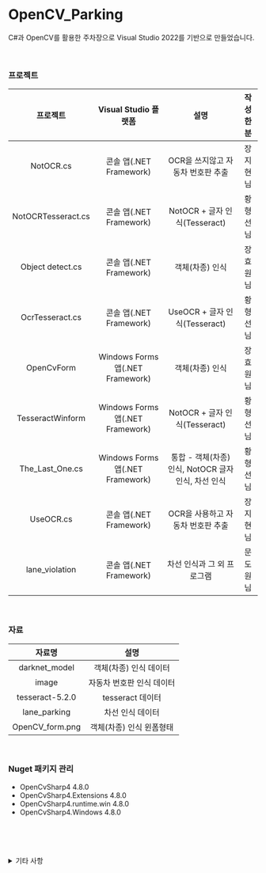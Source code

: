 # OpenCV_Parking
C#과 OpenCV를 활용한 주차장으로 Visual Studio 2022를 기반으로 만들었습니다.   

<br/>

### 프로젝트
|프로젝트|Visual Studio 플랫폼|설명|작성한 분|
|:---:|:---:|:---:|:---:|
|NotOCR.cs|콘솔 앱(.NET Framework)|OCR을 쓰지않고 자동차 번호판 추출|장지현님|
|NotOCRTesseract.cs|콘솔 앱(.NET Framework)|NotOCR + 글자 인식(Tesseract)|황형선님|
|Object detect.cs|콘솔 앱(.NET Framework)|객체(차종) 인식|장효원님|
|OcrTesseract.cs|콘솔 앱(.NET Framework)|UseOCR + 글자 인식(Tesseract)|황형선님|
|OpenCvForm|Windows Forms 앱(.NET Framework)|객체(차종) 인식|장효원님|
|TesseractWinform|Windows Forms 앱(.NET Framework)|NotOCR + 글자 인식(Tesseract)|황형선님|
|The_Last_One.cs|Windows Forms 앱(.NET Framework)|통합 - 객체(차종) 인식, NotOCR 글자 인식, 차선 인식|황형선님|
|UseOCR.cs|콘솔 앱(.NET Framework)|OCR을 사용하고 자동차 번호판 추출|장지현님|
|lane_violation|콘솔 앱(.NET Framework)|차선 인식과 그 외 프로그램|문도원님|

<br/>

### 자료
|자료명|설명|
|:---:|:---:|
|darknet_model|객체(차종) 인식 데이터|
|image|자동차 번호판 인식 데이터|
|tesseract-5.2.0|tesseract 데이터|
|lane_parking|차선 인식 데이터|
|OpenCV_form.png|객체(차종) 인식 윈폼형태|  

<br/>

### Nuget 패키지 관리
* OpenCvSharp4 4.8.0
* OpenCvSharp4.Extensions 4.8.0
* OpenCvSharp4.runtime.win 4.8.0
* OpenCvSharp4.Windows 4.8.0
  
<br/><br/><br/>

<details>
<summary>기타 사항</summary>  
* 존재함 주석이 있는데 이는 NotOCR과 UseOCR 공통점을 찾는다고 개인적으로 표시한 것입니다  
<br/>
* UseOCR은 C++을 C#으로 변환하여 작업한 코드이기에 데이터 누수 등이 발생할 수 있습니다.  
</details>


